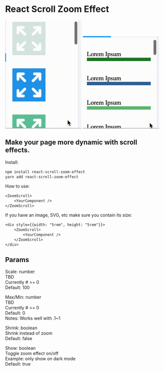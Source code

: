 # React Scroll Zoom Effect

<img src="./assets/icons.gif" width="49%" height="auto"/> <img src="./assets/list.gif" width="49%" height="auto"/>

## Make your page more dynamic with scroll effects.

Install:

```
npm install react-scroll-zoom-effect
yarn add react-scroll-zoom-effect
```

How to use:

```
<ZoomScroll>
	<YourComponent />
</ZoomScroll>
```

If you have an image, SVG, etc make sure you contain its size:

```
<div style={{width: "5rem", height: "5rem"}}>
    <ZoomScroll>
        <YourComponent />
    </ZoomScroll>
</div>
```

## Params

Scale: number\
TBD\
Currently # >= 0\
Default: 100

Max/Min: number\
TBD\
Currently # >= 0\
Default: 0\
Notes: Works well with .1~1

Shrink: boolean\
Shrink instead of zoom\
Default: false

Show: boolean\
Toggle zoom effect on/off\
Example: only show on dark mode\
Default: true
